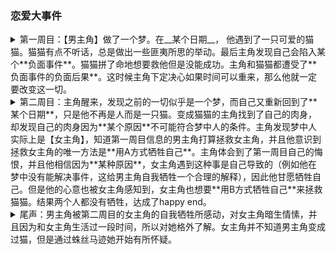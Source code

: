 ### 恋爱大事件
<details><summary>第一周目：【男主角】做了一个梦。在__某个日期__， 他遇到了一只可爱的猫猫。猫猫有点不听话，总是做出一些匪夷所思的举动。最后主角发现自己会陷入某个**负面事件**。猫猫拼了命地想要救他但是没能成功。主角和猫猫都遭受了**负面事件的负面后果**。这时候主角下定决心如果时间可以重来，那么他就一定要改变这一切。</summary><blockquote>

<details open><summary>TestB1</summary><blockquote>
- Test B1
</blockquote></details>

<details open><summary>TestB2</summary><blockquote>
<details open><summary>TestC1</summary><blockquote>

- Test C1

</blockquote></details>
</blockquote></details>

</blockquote></details>
<details><summary>第二周目：主角醒来，发现之前的一切似乎是一个梦，而自己又重新回到了**某个日期**，只是他不再是人而是一只猫。变成猫猫的主角找到了自己的肉身，却发现自己的肉身因为**某个原因**不可能符合梦中人的条件。主角发现梦中人实际上是【女主角】，知道第一周目信息的男主角打算拯救女主角，并且他意识到拯救女主角的唯一方法是**用A方式牺牲自己**。主角体会到了第一周目自己的悔恨，并且他相信因为**某种原因**，女主角遇到这种事是自己导致的（例如他在梦中没有能解决事件，这给男主角自我牺牲一个合理的解释），因此他甘愿牺牲自己。但是他的心意也被女主角感知到，女主角也想要**用B方式牺牲自己**来拯救猫猫。结果两个人都没有牺牲，达成了happy end。</summary><blockquote>

<details open><summary>TestB1</summary><blockquote>
- Test B1
</blockquote></details>

<details open><summary>TestB2</summary><blockquote>
<details open><summary>TestC1</summary><blockquote>

- Test C1

</blockquote></details>
</blockquote></details>

</blockquote></details>

</blockquote></details>
<details><summary>尾声：男主角被第二周目的女主角的自我牺牲所感动，对女主角暗生情愫，并且因为和女主角生活过一段时间，所以对她格外了解。女主角并不知道男主角变成过猫，但是通过蛛丝马迹她开始有所怀疑。</summary><blockquote>
</blockquote></details>
